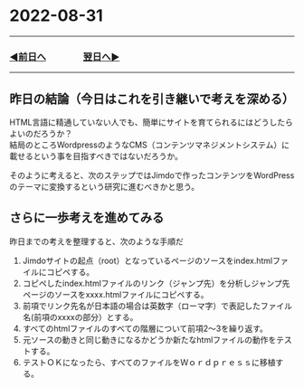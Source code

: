 # 2022-08-31
  
---
### [◀️前日へ](https://github.com/yuasys/chatty-journal/blob/main/2022/08/2022-08-30.md)&emsp;&emsp;&emsp;&emsp;[翌日へ▶️](https://github.com/yuasys/chatty-journal/blob/main/2022/09/2022-09-01.md)
---

## 昨日の結論（今日はこれを引き継いで考えを深める）
HTML言語に精通していない人でも、簡単にサイトを育てられるにはどうしたらよいのだろうか？  
結局のところWordpressのようなCMS（コンテンツマネジメントシステム）に載せるという事を目指すべきではないだろうか。

そのように考えると、次のステップではJimdoで作ったコンテンツをWordPressのテーマに変換するという研究に進むべきかと思う。  

## さらに一歩考えを進めてみる
昨日までの考えを整理すると、次のような手順だ  
1. Jimdoサイトの起点（root）となっているページのソースをindex.htmlファイルにコピペする。
2. コピペしたindex.htmlファイルのリンク（ジャンプ先）を分析しジャンプ先ページのソースをxxxx.htmlファイルにコピペする。
3. 前項でリンク先名が日本語の場合は英数字（ローマ字）で表記したファイル名(前項のxxxxの部分）とする。
4. すべてのhtmlファイルのすべての階層について前項2～3を繰り返す。
5. 元ソースの動きと同じ動きになるかどうか新たなhtmlファイルの動作をテストする。
6. テストＯＫになったら、すべてのファイルをＷｏｒｄｐｒｅｓｓに移植する。





 
<!--

<img src="../../images/space.png" width="100%" height="150px"/>

<details>
<summary><h2 style="display:inline">テンプレ</h2></summary>
 <h3>タイトル</h3>
 <ol>
  <li>番号付きリスト</li>
  <li></li>
 </ol>
 <ul>
  <li>記号付きリスト</li>
  <li></li>
 </ul>
</details>

-->

